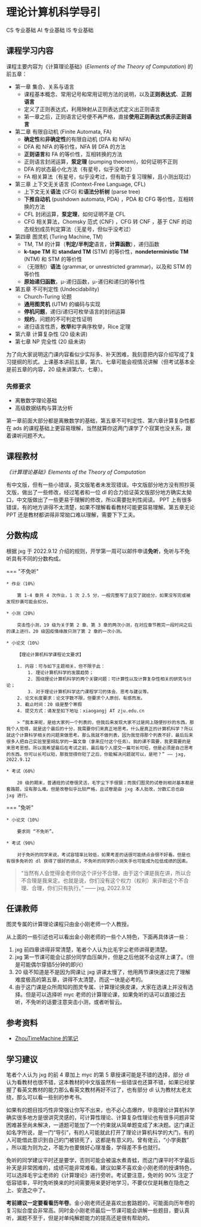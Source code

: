 # 理论计算机科学导引

<div class="badges">
<span class="badge cs-badge">CS 专业基础</span>
<span class="badge ai-badge">AI 专业基础</span>
<span class="badge is-badge">IS 专业基础</span>
</div>

## 课程学习内容

课程主要内容为《计算理论基础》(*Elements of the Theory of Computation*) 的前五章：

* 第一章 集合、关系与语言
    - 课程基本概念、常用记号和常用证明方法的说明，以及**正则表达式**、**正则语言**
    - 定义了正则表达式，利用映射从正则表达式定义出正则语言
    - 第一章之后，正则语言记号便不再严格，直接**使用正则表达式表示正则语言**
* 第二章 有限自动机 (Finite Automata, FA)
    - **确定性**和**非确定性**的有限自动机 (DFA 和 NFA) 
    - DFA 和 NFA 的等价性，NFA 转 DFA 的方法
    - **正则语言**和 FA 的等价性，互相转换的方法
    - 正则语言封闭运算，**泵定理** (pumping theorem)，如何证明不正则
    - DFA 的状态最小化方法（有星号，似乎没考过）
    - FA 相关算法（有星号，似乎没考过，但有助于复习理解，且小测出现过）
* 第三章 上下文无关语言 (Context-Free Language, CFL)
    - 上下文无关**语法** (CFG) 和**语法分析树** (parse tree)
    - **下推自动机** (pushdown automata, PDA) ，PDA 和 CFG 等价性，互相转换的方法
    - CFL 封闭运算，**泵定理**，如何证明不是 CFL
    - CFG 相关算法，Chomsky 范式 (CNF) ，CFG 转 CNF ，基于 CNF 的动态规划成员判定算法（无星号，但似乎没考过）
* 第四章 图灵机 (Turing Machine, TM)
    - TM, TM 的计算（**判定/半判定**语言，**计算函数**），递归函数
    - **k-tape TM** 和 **standard TM** (STM) 的等价性，**nondeterministic TM** (NTM) 和 STM 的等价性
    - （无限制）**语法** (grammar, or unrestricted grammar)，以及和 STM 的等价性
    - **原始递归函数**，μ-递归函数，μ-递归和递归的等价性
* 第五章 不可判定性 (Undecidability)
    - Church-Turing 论题
    - **通用图灵机** (UTM) 的编码与实现
    - **停机问题**，递归/递归可枚举语言的封闭运算
    - **规约**，问题的不可判定性证明
    - 递归语言性质，**枚举**和字典序枚举，Rice 定理
* 第六章 计算复杂性 (20 级未讲)
* 第七章 NP 完全性 (20 级未讲)

为了向大家说明这门课内容看似少实际多、补天困难，我刻意把内容介绍写成了复习提纲的形式。上课基本讲前五章，第六、七章可能会视情况讲解（但考试基本全是前五章的内容，20 级未讲第六、七章）。

### 先修要求

- 离散数学理论基础
- 高级数据结构与算法分析

第一章前面大部分都是离散数学的基础，第五章不可判定性、第六章计算复杂性都在 ads 的课程基础上更容易理解，当然就算你这两门课学了个寂寞也没关系，跟着课听问题不大。

## 课程教材

*《计算理论基础》Elements of the Theory of Computation*

有中文版，但有一些小错误，英文版笔者未发现错误。中文版部分地方没有照抄英文版，做出了一些修改，经过笔者和一位 dl 的合力验证英文版部分地方确实太拗口，中文版做出了一些更易于理解的修改，所以需要批判性阅读。 PPT 上有很多错误，有的地方讲得不太清楚，如果不理解看看教材可能更容易理解。第五章无论 PPT 还是教材都讲得非常拗口难以理解，需要下下工夫。

## 分数构成

根据 jxg 于 2022.9.12 介绍的规则，开学第一周可以邮件申请**免听**，免听与不免听具有不同的分数构成。

=== "不免听"

    * 作业（10%）

        第 1-4 章共 4 次作业，1 次 2.5 分，一般完整写了且交了就给分，如果没写完或被发现抄袭可能会扣分。

    * 小测（20%）

        突击性小测，19 级为关于第 2 章、第 3 章的两次小测，在对应章节教完一段时间之后的课上进行。20 级因疫情缘故只测了第 2 章的一次小测。

    * 小论文（10%）

        【理论计算机科学课程论文要求】
        
        1. 内容：可与如下主题相关，但不限于此：
            1. 理论计算机科学的发展趋势；
            2. 围绕理论计算机科学的两个关键问题：可计算性以及计算复杂性相关的研究与讨论；
            3. 对于理论计算机科学这门课程学习的体会、思考与建议等。
        2. 论文长度要求：论文字数不限，但要求个人原创，有感而发。
        3. 截止时间：20 级是整个寒假
        4. 提交方式：请发至如下地址：xiaogangj AT zju.edu.cn

        > “我本来呢，是给大家列一个列表的，但我后来发现大家不过是网上随便抄抄的东西。那我个人觉得，就是这个最后的十分，我需要你们来真正地思考。什么是真正的计算机科学？所以就这个计算科学相关的问题来做思考。那么我就不做列表，因为我觉得那个列表不好，最后后来很多人把自己实验室里胡乱学的一篇文章（拿来应付这个任务）。我的课不需要，我更需要的是来思考思想。所以我希望最后在考试之前，最后每个人提交一篇可长可短，但是必须是自己思考的东西。你可以长可以短，那我觉得你短了之后，你能解决问题就可以，是吧？” —— jxg, 2022.9.12

    * 考试（60%）

        20 级的期末，普通班的试卷很灵活，毛宇尘下手很狠；而我们图灵的试卷则相对基本都是套路题，没有那么难。但是改卷似乎比较严格，且试卷是由 jxg 本人批改，分数汇总也由 jxg 进行。

=== "免听"

    * 小论文（10%）

        要求同 “不免听”。

    * 考试（90%）

        对于免听的同学来说，考试容错率比较低，如果考差的话很可能绩点会很不好看。但是也有很多免听的 dl 获得了很好的绩点，不免听的同学的小测失手也可能成为拉低成绩的因素。

> “当然有人会觉得金老师你这个评分不合理，由于这个课是我在讲，所以合不合理是我来定。也就是说，你们没有这个权力（权利）来评断这个不合理、合理，你们只有执行。” —— jxg, 2022.9.12

## 任课教师

图灵专属的计算理论课程只由金小刚老师一个人教授。

从上面的一些引述也可以看出金小刚老师的一些个人特色，下面再具体讲一些：

1. jxg 前四章讲得非常清楚，笔者个人认为比毛宇尘老师讲得更清楚。
2. jxg 第一节课可能会让部分同学血压飙升，但是之后他就不会这样上课了。（但是可能偶尔穿插5分钟的即兴）
3. 20 级不知道是不是因为网课让 jxg 讲课太慢了，他用两节课快速过完了理解难度极高的第五章，讲得不太清楚，而这一块是必考的。
4. 由于这门课是众所周知的图灵专属、计算理论换皮课，大家在选课上并没有选择。但是可以选择听 myc 老师的计算理论课，如果免听的话可以直接过去听，不免听的话要注意突击小测，或者听智云。

## 参考资料
- [ZhouTimeMachine 的笔记](https://zhoutimemachine.github.io/note/courses/toc/)
    
## 学习建议
笔者个人认为 jxg 的前 4 章加上 myc 的第 5 章授课可能是不错的选择，部分 dl 认为看教材也很不错，这本教材的中文版虽然有一些错误也还算不错，如果已经掌握了看英文教材的能力那么看英文教材再好不过了，也有部分 dl 认为教材太老太绕，那么可以看一些别的参考书。

如果有的题目技巧性非常强让你写不出来，也不必心态爆炸，毕竟理论计算机科学确实很多地方是很讲究灵感的，可计算性理论、计算复杂性理论也有很多问题非常困难甚至尚未解决，一道题可能加了一个约束就从简单题变成了未决题。这门课正如名字所说，是一门“导引”，有的人可能就此打开了理论计算机科学的大门，有的人可能借此意识到自己的门被锁死了，这都是有意义的。曾有佬云，“小学奥数” 。所以能为则为之，不能为也要做好心理准备，学得差不多也就行。

免听的同学建议平时还是要学，否则可能会被温水煮青蛙，而这门课平时不学最后补天是非常困难的，成绩可能非常难看。建议如果不喜欢金小刚老师的授课特色，可以选择毛宇尘老师的《计算理论》进行旁听。考试要注意，免听的 90% 注定了低容错率，平时免听换来的时间需要用来更好地学习，不要仅仅是耗散在隐危之上、安逸之中了。

**考前建议一定要看看历年卷**。金小刚老师还是喜欢出套路题的，可能面向历年卷的复习拟合度会非常高。同时金小刚老师最后一节课可能会讲解一些题目，要认真听，漏题不至于，但是对单纯解题能力的提高还是很有帮助的。
